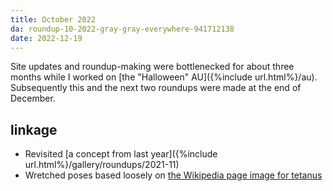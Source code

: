 ```yaml
---
title: October 2022
da: roundup-10-2022-gray-gray-everywhere-941712138
date: 2022-12-19
---
```

Site updates and roundup-making were bottlenecked for about three months while I worked on [the "Halloween" AU]({%include url.html%}/au). Subsequently this and the next two roundups were made at the end of December.

## linkage
- Revisited [a concept from last year]({%include url.html%}/gallery/roundups/2021-11)
- Wretched poses based loosely on <a href="https://en.wikipedia.org/wiki/File:Opisthotonus_in_a_patient_suffering_from_tetanus_-_Painting_by_Sir_Charles_Bell_-_1809.jpg" class="ext">the Wikipedia page image for tetanus</a>